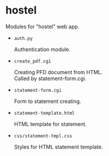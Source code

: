 # hostel
Modules for "hostel" web app.

- `auth.py`

   Authentication module.

- `create_pdf.cgi`

   Creating PFD document from HTML.  
   Called by statement-form.cgi.

- `statement-form.cgi`

   Form to statement creating.

- `statement-template.html`

   HTML template for statement.

- `css/statement-tmpl.css`

   Styles for HTML statement template.
